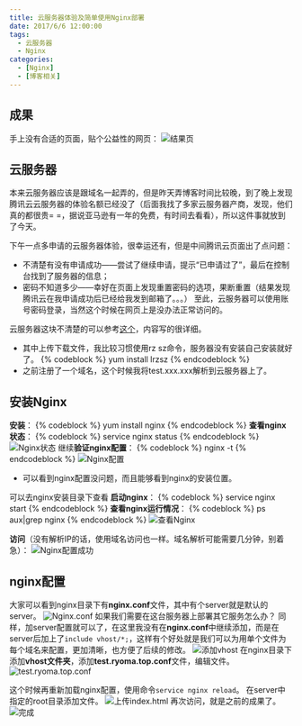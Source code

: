 ```yaml
---
title: 云服务器体验及简单使用Nginx部署
date: 2017/6/6 12:00:00
tags:
  - 云服务器
  - Nginx
categories: 
  - [Nginx]
  - [博客相关]
---
```


## 成果
手上没有合适的页面，贴个公益性的网页：
![结果页](https://img.ryoma.top/%E4%BA%91%E6%9C%8D%E5%8A%A1%E5%99%A8%E4%BD%93%E9%AA%8C%E5%8F%8A%E7%AE%80%E5%8D%95%E4%BD%BF%E7%94%A8Nginx%E9%83%A8%E7%BD%B2/404.png)

## 云服务器
本来云服务器应该是跟域名一起弄的，但是昨天弄博客时间比较晚，到了晚上发现腾讯云云服务器的体验名额已经没了（后面我找了多家云服务器产商，发现，他们真的都很贵= =，据说亚马逊有一年的免费，有时间去看看），所以这件事就放到了今天。

<!-- more -->

下午一点多申请的云服务器体验，很幸运还有，但是中间腾讯云页面出了点问题：
- 不清楚有没有申请成功——尝试了继续申请，提示“已申请过了”，最后在控制台找到了服务器的信息；
- 密码不知道多少——幸好在页面上发现重置密码的选项，果断重置（结果发现腾讯云在我申请成功后已经给我发到邮箱了。。。）
至此，云服务器可以使用账号密码登录，当然这个时候在网页上是没办法正常访问的。

云服务器这块不清楚的可以参考[这个](https://segmentfault.com/a/1190000008830593)，内容写的很详细。
- 其中上传下载文件，我比较习惯使用rz sz命令，服务器没有安装自己安装就好了。
{% codeblock %}
yum install lrzsz
{% endcodeblock %}
- 之前注册了一个域名，这个时候我将test.xxx.xxx解析到云服务器上了。

## 安装Nginx

**安装**：
{% codeblock %}
yum install nginx
{% endcodeblock %}
**查看nginx状态**：
{% codeblock %}
service nginx status
{% endcodeblock %}
![Nginx状态](https://img.ryoma.top/%E4%BA%91%E6%9C%8D%E5%8A%A1%E5%99%A8%E4%BD%93%E9%AA%8C%E5%8F%8A%E7%AE%80%E5%8D%95%E4%BD%BF%E7%94%A8Nginx%E9%83%A8%E7%BD%B2/nginx_status_inactive.png)
继续**验证nginx配置**：
{% codeblock %}
nginx -t
{% endcodeblock %}
![Nginx配置](https://img.ryoma.top/%E4%BA%91%E6%9C%8D%E5%8A%A1%E5%99%A8%E4%BD%93%E9%AA%8C%E5%8F%8A%E7%AE%80%E5%8D%95%E4%BD%BF%E7%94%A8Nginx%E9%83%A8%E7%BD%B2/nginx_t.png)

- 可以看到nginx配置没问题，而且能够看到nginx的安装位置。

可以去nginx安装目录下查看
**启动nginx**：
{% codeblock %}
service nginx start
{% endcodeblock %}
**查看nginx运行情况**：
{% codeblock %}
ps aux|grep nginx
{% endcodeblock %}
![查看Nginx](https://img.ryoma.top/%E4%BA%91%E6%9C%8D%E5%8A%A1%E5%99%A8%E4%BD%93%E9%AA%8C%E5%8F%8A%E7%AE%80%E5%8D%95%E4%BD%BF%E7%94%A8Nginx%E9%83%A8%E7%BD%B2/nginx_start.png)

**访问**（没有解析IP的话，使用域名访问也一样。域名解析可能需要几分钟，别着急）：
![Nginx配置成功](https://img.ryoma.top/%E4%BA%91%E6%9C%8D%E5%8A%A1%E5%99%A8%E4%BD%93%E9%AA%8C%E5%8F%8A%E7%AE%80%E5%8D%95%E4%BD%BF%E7%94%A8Nginx%E9%83%A8%E7%BD%B2/nginx.png)

## nginx配置
大家可以看到nginx目录下有**nginx.conf**文件，其中有个server就是默认的server。
![Nginx.conf](https://img.ryoma.top/%E4%BA%91%E6%9C%8D%E5%8A%A1%E5%99%A8%E4%BD%93%E9%AA%8C%E5%8F%8A%E7%AE%80%E5%8D%95%E4%BD%BF%E7%94%A8Nginx%E9%83%A8%E7%BD%B2/default_server.png)
如果我们需要在这台服务器上部署其它服务怎么办？
同样，加server配置就可以了，在这里我没有在**nginx.conf**中继续添加，而是在server后加上了```include vhost/*;```，这样有个好处就是我们可以为用单个文件为每个域名来配置，更加清晰，也方便了后续的修改。
![添加vhost](https://img.ryoma.top/%E4%BA%91%E6%9C%8D%E5%8A%A1%E5%99%A8%E4%BD%93%E9%AA%8C%E5%8F%8A%E7%AE%80%E5%8D%95%E4%BD%BF%E7%94%A8Nginx%E9%83%A8%E7%BD%B2/nginx_add_vhost.png)
在nginx目录下添加**vhost文件夹**，添加**test.ryoma.top.conf**文件，编辑文件。
![test.ryoma.top.conf](https://img.ryoma.top/%E4%BA%91%E6%9C%8D%E5%8A%A1%E5%99%A8%E4%BD%93%E9%AA%8C%E5%8F%8A%E7%AE%80%E5%8D%95%E4%BD%BF%E7%94%A8Nginx%E9%83%A8%E7%BD%B2/test.ryoma.top.conf.png)

这个时候再重新加载nginx配置，使用命令```service nginx reload```。
在server中指定的root目录添加文件。
![上传index.html](https://img.ryoma.top/%E4%BA%91%E6%9C%8D%E5%8A%A1%E5%99%A8%E4%BD%93%E9%AA%8C%E5%8F%8A%E7%AE%80%E5%8D%95%E4%BD%BF%E7%94%A8Nginx%E9%83%A8%E7%BD%B2/test.ryoma.top.png)
再次访问，就是之前的成果了。
![完成](https://img.ryoma.top/%E4%BA%91%E6%9C%8D%E5%8A%A1%E5%99%A8%E4%BD%93%E9%AA%8C%E5%8F%8A%E7%AE%80%E5%8D%95%E4%BD%BF%E7%94%A8Nginx%E9%83%A8%E7%BD%B2/404.png)
